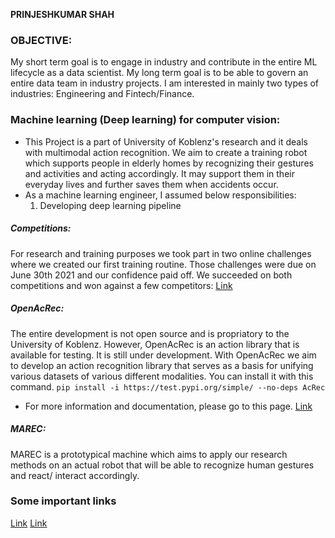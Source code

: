 **PRINJESHKUMAR SHAH**

### OBJECTIVE:
My short term goal is to engage in industry and contribute in the entire ML lifecycle as a data scientist. My long term goal is to be able to govern an entire data team in industry projects. I am interested in mainly two types of industries: Engineering and Fintech/Finance.

### Machine learning (Deep learning) for computer vision:
- This Project is a part of University of Koblenz's research and it deals with multimodal action recognition. We aim to create a training robot which supports people in elderly homes by recognizing their gestures and activities and acting accordingly. It may support them in their everyday lives and further saves them when accidents occur.
- As a machine learning engineer, I assumed below responsibilities:
    1. Developing deep learning pipeline
##### Competitions:
For research and training purposes we took part in two online challenges where we created our first training routine. Those challenges were due on June 30th 2021 and our confidence paid off. We succeeded on both competitions and won against a few competitors:
[Link](https://metricsproject.eu/news/heart-met-challenges-results-1/)
##### OpenAcRec:
The entire development is not open source and is propriatory to the University of Koblenz. However, OpenAcRec is an action library that is available for testing. It is still under development. With OpenAcRec we aim to develop an action recognition library that serves as a basis for unifying various datasets of various different modalities. You can install it with this command.
`pip install -i https://test.pypi.org/simple/ --no-deps AcRec`
- For more information and documentation, please go to this page.
[Link](https://userpages.uni-koblenz.de/~acrec/docs/)
##### MAREC:
MAREC is a prototypical machine which aims to apply our research methods on an actual robot that will be able to recognize human gestures and react/ interact accordingly.


### Some important links
[Link](https://medium.com/@prinjeshshah3/creating-your-deep-learning-model-with-pytorch-lightning-bc6ae60d90d)
[Link](https://github.com/Prinjesh)